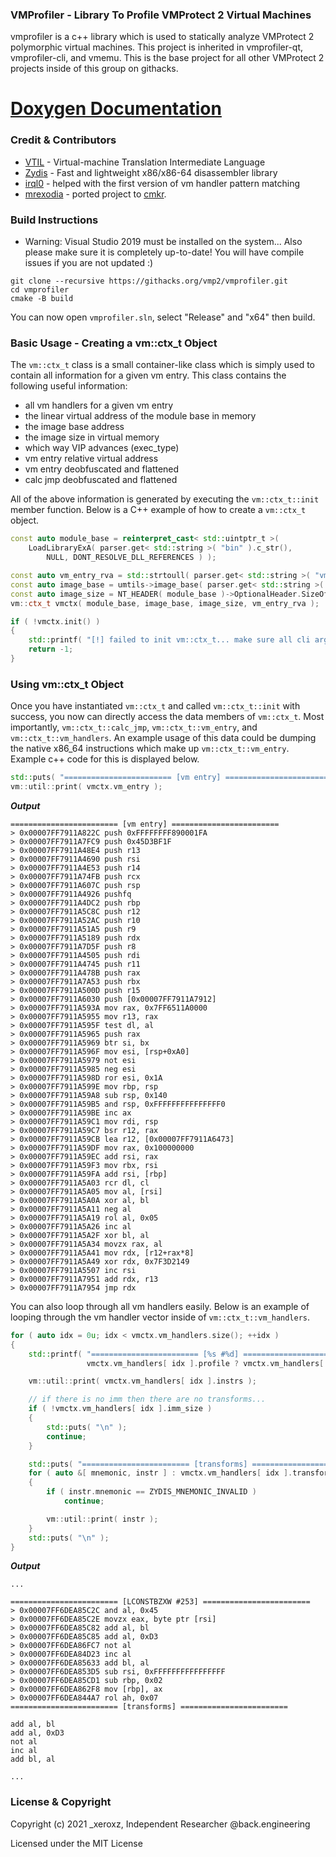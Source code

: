 ### VMProfiler - Library To Profile VMProtect 2 Virtual Machines

vmprofiler is a c++ library which is used to statically analyze VMProtect 2 polymorphic virtual machines. This project is inherited in vmprofiler-qt, vmprofiler-cli, and vmemu. This is the base project for all other VMProtect 2 projects inside of this group on githacks.

# [Doxygen Documentation](https://docs.back.engineering/vmprofiler/index.html)

### Credit & Contributors

* [VTIL](https://github.com/vtil-project/VTIL-Core) - Virtual-machine Translation Intermediate Language
* [Zydis](https://github.com/zyantific/zydis) - Fast and lightweight x86/x86-64 disassembler library
* [irql0](https://github.com/irql0) - helped with the first version of vm handler pattern matching
* [mrexodia](https://github.com/mrexodia) - ported project to [cmkr](https://github.com/build-cpp/cmkr).

### Build Instructions

* Warning: Visual Studio 2019 must be installed on the system... Also please make sure it is completely up-to-date! You will have compile issues if you are not updated :)

```
git clone --recursive https://githacks.org/vmp2/vmprofiler.git
cd vmprofiler
cmake -B build
```

You can now open `vmprofiler.sln`, select "Release" and "x64" then build.

### Basic Usage - Creating a vm::ctx_t Object

The `vm::ctx_t` class is a small container-like class which is simply used to contain all information for a given vm entry. This class contains the following useful information:

* all vm handlers for a given vm entry
* the linear virtual address of the module base in memory
* the image base address 
* the image size in virtual memory
* which way VIP advances (exec_type)
* vm entry relative virtual address
* vm entry deobfuscated and flattened
* calc jmp deobfuscated and flattened

All of the above information is generated by executing the `vm::ctx_t::init` member function. Below is a C++ example of how to create a `vm::ctx_t` object.

```cpp
const auto module_base = reinterpret_cast< std::uintptr_t >(
    LoadLibraryExA( parser.get< std::string >( "bin" ).c_str(),
        NULL, DONT_RESOLVE_DLL_REFERENCES ) );

const auto vm_entry_rva = std::strtoull( parser.get< std::string >( "vmentry" ).c_str(), nullptr, 16 );
const auto image_base = umtils->image_base( parser.get< std::string >( "bin" ).c_str() );
const auto image_size = NT_HEADER( module_base )->OptionalHeader.SizeOfImage;
vm::ctx_t vmctx( module_base, image_base, image_size, vm_entry_rva );

if ( !vmctx.init() )
{
    std::printf( "[!] failed to init vm::ctx_t... make sure all cli arguments are correct!\n" );
    return -1;
}
```

### Using vm::ctx_t Object

Once you have instantiated `vm::ctx_t` and called `vm::ctx_t::init` with success, you now can directly access the data members of `vm::ctx_t`. Most importantly, `vm::ctx_t::calc_jmp`, `vm::ctx_t::vm_entry`, and `vm::ctx_t::vm_handlers`. An example usage of this data could be dumping the native x86_64 instructions which make up `vm::ctx_t::vm_entry`. Example c++ code for this is displayed below.

```cpp
std::puts( "======================== [vm entry] ========================\n" );
vm::util::print( vmctx.vm_entry );
```

***Output***

```
======================== [vm entry] ========================
> 0x00007FF7911A822C push 0xFFFFFFFF890001FA
> 0x00007FF7911A7FC9 push 0x45D3BF1F
> 0x00007FF7911A48E4 push r13
> 0x00007FF7911A4690 push rsi
> 0x00007FF7911A4E53 push r14
> 0x00007FF7911A74FB push rcx
> 0x00007FF7911A607C push rsp
> 0x00007FF7911A4926 pushfq
> 0x00007FF7911A4DC2 push rbp
> 0x00007FF7911A5C8C push r12
> 0x00007FF7911A52AC push r10
> 0x00007FF7911A51A5 push r9
> 0x00007FF7911A5189 push rdx
> 0x00007FF7911A7D5F push r8
> 0x00007FF7911A4505 push rdi
> 0x00007FF7911A4745 push r11
> 0x00007FF7911A478B push rax
> 0x00007FF7911A7A53 push rbx
> 0x00007FF7911A500D push r15
> 0x00007FF7911A6030 push [0x00007FF7911A7912]
> 0x00007FF7911A593A mov rax, 0x7FF6511A0000
> 0x00007FF7911A5955 mov r13, rax
> 0x00007FF7911A595F test dl, al
> 0x00007FF7911A5965 push rax
> 0x00007FF7911A5969 btr si, bx
> 0x00007FF7911A596F mov esi, [rsp+0xA0]
> 0x00007FF7911A5979 not esi
> 0x00007FF7911A5985 neg esi
> 0x00007FF7911A598D ror esi, 0x1A
> 0x00007FF7911A599E mov rbp, rsp
> 0x00007FF7911A59A8 sub rsp, 0x140
> 0x00007FF7911A59B5 and rsp, 0xFFFFFFFFFFFFFFF0
> 0x00007FF7911A59BE inc ax
> 0x00007FF7911A59C1 mov rdi, rsp
> 0x00007FF7911A59C7 bsr r12, rax
> 0x00007FF7911A59CB lea r12, [0x00007FF7911A6473]
> 0x00007FF7911A59DF mov rax, 0x100000000
> 0x00007FF7911A59EC add rsi, rax
> 0x00007FF7911A59F3 mov rbx, rsi
> 0x00007FF7911A59FA add rsi, [rbp]
> 0x00007FF7911A5A03 rcr dl, cl
> 0x00007FF7911A5A05 mov al, [rsi]
> 0x00007FF7911A5A0A xor al, bl
> 0x00007FF7911A5A11 neg al
> 0x00007FF7911A5A19 rol al, 0x05
> 0x00007FF7911A5A26 inc al
> 0x00007FF7911A5A2F xor bl, al
> 0x00007FF7911A5A34 movzx rax, al
> 0x00007FF7911A5A41 mov rdx, [r12+rax*8]
> 0x00007FF7911A5A49 xor rdx, 0x7F3D2149
> 0x00007FF7911A5507 inc rsi
> 0x00007FF7911A7951 add rdx, r13
> 0x00007FF7911A7954 jmp rdx
```

You can also loop through all vm handlers easily. Below is an example of looping through the vm handler vector inside of `vm::ctx_t::vm_handlers`.

```cpp
for ( auto idx = 0u; idx < vmctx.vm_handlers.size(); ++idx )
{
    std::printf( "======================== [%s #%d] ========================\n",
                 vmctx.vm_handlers[ idx ].profile ? vmctx.vm_handlers[ idx ].profile->name : "UNK", idx );

    vm::util::print( vmctx.vm_handlers[ idx ].instrs );

    // if there is no imm then there are no transforms...
    if ( !vmctx.vm_handlers[ idx ].imm_size )
    {
        std::puts( "\n" );
        continue;
    }

    std::puts( "======================== [transforms] ========================\n" );
    for ( auto &[ mnemonic, instr ] : vmctx.vm_handlers[ idx ].transforms )
    {
        if ( instr.mnemonic == ZYDIS_MNEMONIC_INVALID )
            continue;

        vm::util::print( instr );
    }
    std::puts( "\n" );
}
```

***Output***

```
...

======================== [LCONSTBZXW #253] ========================
> 0x00007FF6DEA85C2C and al, 0x45
> 0x00007FF6DEA85C2E movzx eax, byte ptr [rsi]
> 0x00007FF6DEA85C82 add al, bl
> 0x00007FF6DEA85C85 add al, 0xD3
> 0x00007FF6DEA86FC7 not al
> 0x00007FF6DEA84D23 inc al
> 0x00007FF6DEA85633 add bl, al
> 0x00007FF6DEA853D5 sub rsi, 0xFFFFFFFFFFFFFFFF
> 0x00007FF6DEA85CD1 sub rbp, 0x02
> 0x00007FF6DEA862F8 mov [rbp], ax
> 0x00007FF6DEA844A7 rol ah, 0x07
======================== [transforms] ========================

add al, bl
add al, 0xD3
not al
inc al
add bl, al

...
```

### License & Copyright

Copyright (c) 2021 _xeroxz, Independent Researcher @back.engineering

Licensed under the MIT License
